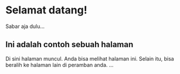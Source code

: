 # Selamat datang!

Sabar aja dulu...

## Ini adalah contoh sebuah halaman

Di sini halaman muncul. Anda bisa melihat halaman ini.
Selain itu, bisa beralih ke halaman lain di peramban anda.
...

